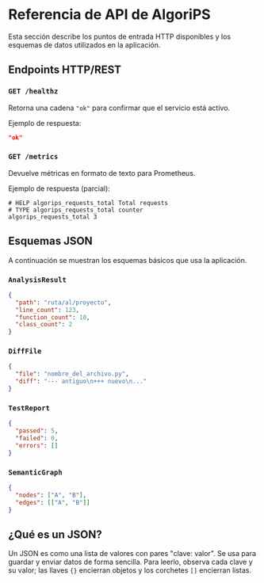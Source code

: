 # Referencia de API de AlgoriPS

Esta sección describe los puntos de entrada HTTP disponibles y los esquemas de datos utilizados en la aplicación.

## Endpoints HTTP/REST

### `GET /healthz`
Retorna una cadena `"ok"` para confirmar que el servicio está activo.

Ejemplo de respuesta:
```json
"ok"
```

### `GET /metrics`
Devuelve métricas en formato de texto para Prometheus.

Ejemplo de respuesta (parcial):
```
# HELP algorips_requests_total Total requests
# TYPE algorips_requests_total counter
algorips_requests_total 3
```

## Esquemas JSON
A continuación se muestran los esquemas básicos que usa la aplicación.

### `AnalysisResult`
```json
{
  "path": "ruta/al/proyecto",
  "line_count": 123,
  "function_count": 10,
  "class_count": 2
}
```

### `DiffFile`
```json
{
  "file": "nombre_del_archivo.py",
  "diff": "--- antiguo\n+++ nuevo\n..."
}
```

### `TestReport`
```json
{
  "passed": 5,
  "failed": 0,
  "errors": []
}
```

### `SemanticGraph`
```json
{
  "nodes": ["A", "B"],
  "edges": [["A", "B"]]
}
```

## ¿Qué es un JSON?
Un JSON es como una lista de valores con pares "clave: valor". Se usa para guardar y enviar datos de forma sencilla. Para leerlo, observa cada clave y su valor; las llaves `{}` encierran objetos y los corchetes `[]` encierran listas.
